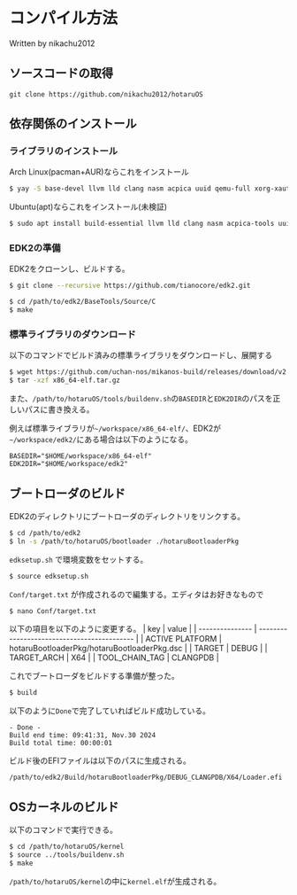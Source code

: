 # コンパイル方法
Written by nikachu2012 

## ソースコードの取得
```
git clone https://github.com/nikachu2012/hotaruOS
```

## 依存関係のインストール

### ライブラリのインストール
Arch Linux(pacman+AUR)ならこれをインストール
```bash
$ yay -S base-devel llvm lld clang nasm acpica uuid qemu-full xorg-xauth unzip dosfstools
```

Ubuntu(apt)ならこれをインストール(未検証)
```bash
$ sudo apt install build-essential llvm lld clang nasm acpica-tools uuid-dev qemu-system-x86 qemu-utils xauth unzip python3-distutils ca-certificates
```

### EDK2の準備
EDK2をクローンし、ビルドする。
```bash
$ git clone --recursive https://github.com/tianocore/edk2.git
```
```bash
$ cd /path/to/edk2/BaseTools/Source/C
$ make
```

### 標準ライブラリのダウンロード
以下のコマンドでビルド済みの標準ライブラリをダウンロードし、展開する
```bash
$ wget https://github.com/uchan-nos/mikanos-build/releases/download/v2.0/x86_64-elf.tar.gz
$ tar -xzf x86_64-elf.tar.gz
```

また、`/path/to/hotaruOS/tools/buildenv.sh`の`BASEDIR`と`EDK2DIR`のパスを正しいパスに書き換える。

例えば標準ライブラリが`~/workspace/x86_64-elf/`、EDK2が`~/workspace/edk2/`にある場合は以下のようになる。
```
BASEDIR="$HOME/workspace/x86_64-elf"
EDK2DIR="$HOME/workspace/edk2"
```


## ブートローダのビルド

EDK2のディレクトリにブートローダのディレクトリをリンクする。
```bash
$ cd /path/to/edk2
$ ln -s /path/to/hotaruOS/bootloader ./hotaruBootloaderPkg
```

`edksetup.sh` で環境変数をセットする。
```bash
$ source edksetup.sh
```

`Conf/target.txt` が作成されるので編集する。エディタはお好きなもので
```bash
$ nano Conf/target.txt
```

以下の項目を以下のように変更する。
| key             | value                                       |
| --------------- | ------------------------------------------- |
| ACTIVE PLATFORM | hotaruBootloaderPkg/hotaruBootloaderPkg.dsc |
| TARGET          | DEBUG                                       |
| TARGET_ARCH     | X64                                         |
| TOOL_CHAIN_TAG  | CLANGPDB                                    |

これでブートローダをビルドする準備が整った。
```bash
$ build
```

以下のように`Done`で完了していればビルド成功している。
```
- Done -
Build end time: 09:41:31, Nov.30 2024
Build total time: 00:00:01
```

ビルド後のEFIファイルは以下のパスに生成される。
```
/path/to/edk2/Build/hotaruBootloaderPkg/DEBUG_CLANGPDB/X64/Loader.efi
```

## OSカーネルのビルド
以下のコマンドで実行できる。
```bash
$ cd /path/to/hotaruOS/kernel
$ source ../tools/buildenv.sh
$ make
```

`/path/to/hotaruOS/kernel`の中に`kernel.elf`が生成される。
